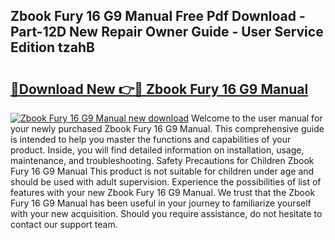 ## Zbook Fury 16 G9 Manual Free Pdf Download - Part-12D New Repair Owner Guide - User Service Edition tzahB

# <h2><a href="http://bc12727.oget.top/?id=Zbook+Fury+16+G9+Manual">🔗Download New 👉🔴 Zbook Fury 16 G9 Manual</a></h2>

[![Zbook Fury 16 G9 Manual new download](https://i.imgur.com/5g1atiW.png)](http://bc12727.oget.top/?id=Zbook+Fury+16+G9+Manual)
Welcome to the user manual for your newly purchased Zbook Fury 16 G9 Manual. This comprehensive guide is intended to help you master the functions and capabilities of your product. Inside, you will find detailed information on installation, usage, maintenance, and troubleshooting. Safety Precautions for Children Zbook Fury 16 G9 Manual This product is not suitable for children under age and should be used with adult supervision. Experience the possibilities of list of features with your new Zbook Fury 16 G9 Manual. We trust that the Zbook Fury 16 G9 Manual has been useful in your journey to familiarize yourself with your new acquisition. Should you require assistance, do not hesitate to contact our support team.
